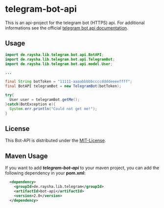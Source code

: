 # telegram-bot-api
This is an api-project for the telegram bot (HTTPS) api. For additional informations see the official [telegram bot api documentation](https://core.telegram.org/bots/api).

Usage
-----

```java
import de.raysha.lib.telegram.bot.api.BotAPI;
import de.raysha.lib.telegram.bot.api.TelegramBot;
import de.raysha.lib.telegram.bot.api.model.User;

...

final String botToken = "11111-aaaabbbbbccccddddeeeeffff";
final BotAPI telegramBot = new TelegramBot(botToken);

try{
  User user = telegramBot.getMe();
}catch(BotException e){
  System.err.println("Could not get me!");
}

```

License
-------

This Bot-API is distributed under the [MIT-License](http://www.opensource.org/licenses/mit-license.php).

Maven Usage
--------

If you want to add ___telegram-bot-api___ to your maven project, you can add the following dependency in your __pom.xml__:

```xml
  <dependency>
    <groupId>de.raysha.lib.telegram</groupId>
    <artifactId>bot-api</artifactId>
    <version>2.0</version>
  </dependency>
```

